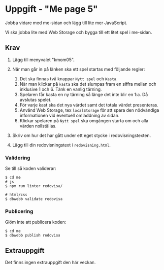 # Uppgift - "Me page 5"

Jobba vidare med me-sidan och lägg till lite mer JavaScript.

Vi ska jobba lite med Web Storage och bygga till ett litet spel i me-sidan.

## Krav

1. Lägg till menyvalet "kmom05".

1. När man går in på länken ska ett spel startas med följande regler:

   1. Det ska finnas två knappar `Nytt spel` och `Kasta`.
   1. När man klickar på `kasta` ska det slumpas fram en siffra mellan och inklusive 1 och 6. Tänk en vanlig tärning.
   1. Spelaren får kasta en ny tärning så länge det inte blir en 1:a. Då avslutas spelet.
   1. För varje kast ska det nya värdet samt det totala värdet presenteras.
   1. Använd Web Storage, tex `localStorage` för att spara den nödvändiga informationen vid eventuell omladdning av sidan.
   1. Klickar spelaren på `Nytt spel` ska omgången starta om och alla värden nollställas.

1. Skriv om hur det har gått under ett eget stycke i redovisningstexten.

1. Lägg till din redovisningstext i `redovisning.html`.

### Validering

Se till så koden validerar:

```console
$ cd me
# js
$ npm run linter redovisa/

# html/css
$ dbwebb validate redovisa
```

### Publicering

Glöm inte att publicera koden:

```console
$ cd me
$ dbwebb publish redovisa
```

## Extrauppgift

Det finns ingen extrauppgift den här veckan.
